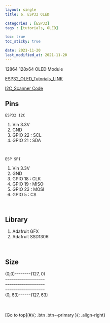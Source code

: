 ```yaml
---
layout: single
title: 6. ESP32 OLED

categories : [ESP32]
tags : [tutorials, OLED]

toc: true
toc_sticky: true

date: 2021-11-20
last_modified_at: 2021-11-20
---
```


12864 128x64 OLED Module

[ESP32_OLED_Tutorials_LINK](https://randomnerdtutorials.com/esp32-ssd1306-oled-display-arduino-ide/)
<br>

[I2C_Scanner Code](https://raw.githubusercontent.com/RuiSantosdotme/Random-Nerd-Tutorials/master/Projects/LCD_I2C/I2C_Scanner.ino)

## Pins
`ESP32 I2C`  
1. Vin 3.3V  
2. GND  
3. GPIO 22 : SCL  
4. GPIO 21 : SDA  

<br>

`ESP SPI`
1. Vin 3.3V
2. GND
3. GPIO 18 : CLK
4. GPIO 19 : MISO
5. GPIO 23 : MOSI
6. GPIO 5  : CS

<br>

## Library
1. Adafruit GFX
2. Adafruit SSD1306

<br>

## Size

(0,0)--------(127, 0)  
\--------------------  
\--------------------  
\--------------------  
(0, 63)------(127, 63)  
<br>



<br>
[Go to top](#){: .btn .btn--primary }{: .align-right}